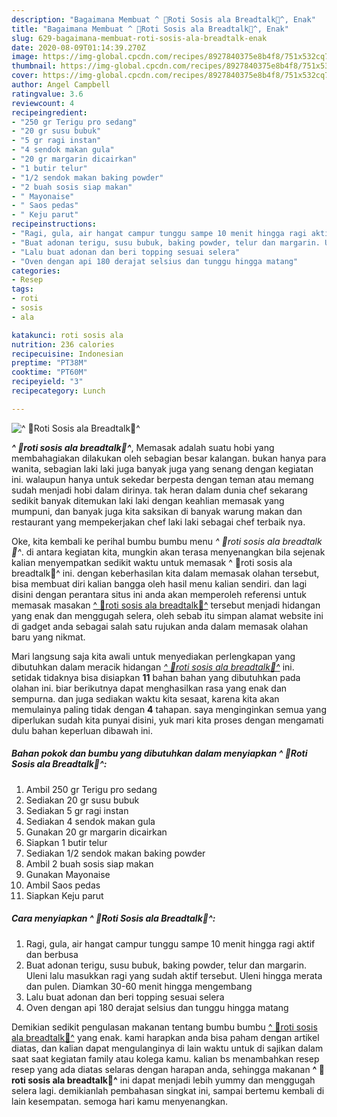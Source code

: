 ```yaml
---
description: "Bagaimana Membuat ^ 🥖Roti Sosis ala Breadtalk🥖^, Enak"
title: "Bagaimana Membuat ^ 🥖Roti Sosis ala Breadtalk🥖^, Enak"
slug: 629-bagaimana-membuat-roti-sosis-ala-breadtalk-enak
date: 2020-08-09T01:14:39.270Z
image: https://img-global.cpcdn.com/recipes/8927840375e8b4f8/751x532cq70/🥖roti-sosis-ala-breadtalk🥖-foto-resep-utama.jpg
thumbnail: https://img-global.cpcdn.com/recipes/8927840375e8b4f8/751x532cq70/🥖roti-sosis-ala-breadtalk🥖-foto-resep-utama.jpg
cover: https://img-global.cpcdn.com/recipes/8927840375e8b4f8/751x532cq70/🥖roti-sosis-ala-breadtalk🥖-foto-resep-utama.jpg
author: Angel Campbell
ratingvalue: 3.6
reviewcount: 4
recipeingredient:
- "250 gr Terigu pro sedang"
- "20 gr susu bubuk"
- "5 gr ragi instan"
- "4 sendok makan gula"
- "20 gr margarin dicairkan"
- "1 butir telur"
- "1/2 sendok makan baking powder"
- "2 buah sosis siap makan"
- " Mayonaise"
- " Saos pedas"
- " Keju parut"
recipeinstructions:
- "Ragi, gula, air hangat campur tunggu sampe 10 menit hingga ragi aktif dan berbusa"
- "Buat adonan terigu, susu bubuk, baking powder, telur dan margarin. Uleni lalu masukkan ragi yang sudah aktif tersebut. Uleni hingga merata dan pulen. Diamkan 30-60 menit hingga mengembang"
- "Lalu buat adonan dan beri topping sesuai selera"
- "Oven dengan api 180 derajat selsius dan tunggu hingga matang"
categories:
- Resep
tags:
- roti
- sosis
- ala

katakunci: roti sosis ala 
nutrition: 236 calories
recipecuisine: Indonesian
preptime: "PT38M"
cooktime: "PT60M"
recipeyield: "3"
recipecategory: Lunch

---
```



![^ 🥖Roti Sosis ala Breadtalk🥖^](https://img-global.cpcdn.com/recipes/8927840375e8b4f8/751x532cq70/🥖roti-sosis-ala-breadtalk🥖-foto-resep-utama.jpg)

<b><i>^ 🥖roti sosis ala breadtalk🥖^</i></b>, Memasak adalah suatu hobi yang membahagiakan dilakukan oleh sebagian besar kalangan. bukan hanya para wanita, sebagian laki laki juga banyak juga yang senang dengan kegiatan ini. walaupun hanya untuk sekedar berpesta dengan teman atau memang sudah menjadi hobi dalam dirinya. tak heran dalam dunia chef sekarang sedikit banyak ditemukan laki laki dengan keahlian memasak yang mumpuni, dan banyak juga kita saksikan di banyak warung makan dan restaurant yang mempekerjakan chef laki laki sebagai chef terbaik nya.



Oke, kita kembali ke perihal bumbu bumbu menu <i>^ 🥖roti sosis ala breadtalk🥖^</i>. di antara kegiatan kita, mungkin akan terasa menyenangkan bila sejenak kalian menyempatkan sedikit waktu untuk memasak ^ 🥖roti sosis ala breadtalk🥖^ ini. dengan keberhasilan kita dalam memasak olahan tersebut, bisa membuat diri kalian bangga oleh hasil menu kalian sendiri. dan lagi disini dengan perantara situs ini anda akan memperoleh referensi untuk memasak masakan <u>^ 🥖roti sosis ala breadtalk🥖^</u> tersebut menjadi hidangan yang enak dan menggugah selera, oleh sebab itu simpan alamat website ini di gadget anda sebagai salah satu rujukan anda dalam memasak olahan baru yang nikmat.


Mari langsung saja kita awali untuk menyediakan perlengkapan yang dibutuhkan dalam meracik hidangan <u><i>^ 🥖roti sosis ala breadtalk🥖^</i></u> ini. setidak tidaknya bisa disiapkan <b>11</b> bahan bahan yang dibutuhkan pada olahan ini. biar berikutnya dapat menghasilkan rasa yang enak dan sempurna. dan juga sediakan waktu kita sesaat, karena kita akan memulainya paling tidak dengan <b>4</b> tahapan. saya menginginkan semua yang diperlukan sudah kita punyai disini, yuk mari kita proses dengan mengamati dulu bahan keperluan dibawah ini.

<!--inarticleads1-->

##### Bahan pokok dan bumbu yang dibutuhkan dalam menyiapkan ^ 🥖Roti Sosis ala Breadtalk🥖^:

1. Ambil 250 gr Terigu pro sedang
1. Sediakan 20 gr susu bubuk
1. Sediakan 5 gr ragi instan
1. Sediakan 4 sendok makan gula
1. Gunakan 20 gr margarin dicairkan
1. Siapkan 1 butir telur
1. Sediakan 1/2 sendok makan baking powder
1. Ambil 2 buah sosis siap makan
1. Gunakan  Mayonaise
1. Ambil  Saos pedas
1. Siapkan  Keju parut




<!--inarticleads2-->

##### Cara menyiapkan ^ 🥖Roti Sosis ala Breadtalk🥖^:

1. Ragi, gula, air hangat campur tunggu sampe 10 menit hingga ragi aktif dan berbusa
1. Buat adonan terigu, susu bubuk, baking powder, telur dan margarin. Uleni lalu masukkan ragi yang sudah aktif tersebut. Uleni hingga merata dan pulen. Diamkan 30-60 menit hingga mengembang
1. Lalu buat adonan dan beri topping sesuai selera
1. Oven dengan api 180 derajat selsius dan tunggu hingga matang




Demikian sedikit pengulasan makanan tentang bumbu bumbu <u>^ 🥖roti sosis ala breadtalk🥖^</u> yang enak. kami harapkan anda bisa paham dengan artikel diatas, dan kalian dapat mengulanginya di lain waktu untuk di sajikan dalam saat saat kegiatan family atau kolega kamu. kalian bs menambahkan resep resep yang ada diatas selaras dengan harapan anda, sehingga makanan <b>^ 🥖roti sosis ala breadtalk🥖^</b> ini dapat menjadi lebih yummy dan menggugah selera lagi. demikianlah pembahasan singkat ini, sampai bertemu kembali di lain kesempatan. semoga hari kamu menyenangkan.
